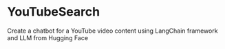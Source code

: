 # YouTubeSearch
Create a chatbot for a YouTube video content using LangChain framework and LLM from Hugging Face
